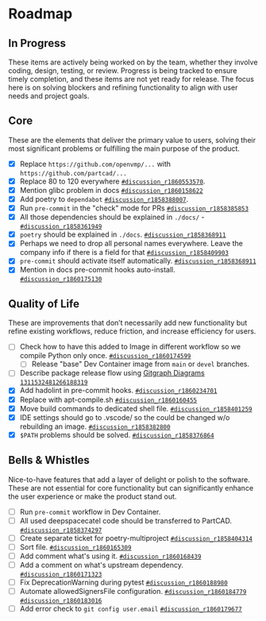 # Roadmap

## In Progress

These items are actively being worked on by the team, whether they involve coding, design, testing, or review. Progress
is being tracked to ensure timely completion, and these items are not yet ready for release. The focus here is on
solving blockers and refining functionality to align with user needs and project goals.

## Core

These are the elements that deliver the primary value to users, solving their most significant problems or fulfilling
the main purpose of the product.

-   [x] Replace `https://github.com/openvmp/...` with `https://github.com/partcad/...`
-   [x] Replace 80 to 120 everywhere
        [`#discussion_r1860553570`](https://github.com/partcad/partcad/pull/213#discussion_r1860553570).
-   [x] Mention glibc problem in docs
        [`#discussion_r1860158622`](https://github.com/partcad/partcad/pull/213#discussion_r1860158622)
-   [x] Add poetry to `dependabot`
        [`#discussion_r1858388007`](https://github.com/partcad/partcad/pull/213#discussion_r1858388007).
-   [x] Run `pre-commit` in the "check" mode for PRs
        [`#discussion_r1858385853`](https://github.com/partcad/partcad/pull/213#discussion_r1858385853)
-   [x] All those dependencies should be explained in `./docs/` -
        [`#discussion_r1858361949`](https://github.com/partcad/partcad/pull/213#discussion_r1858361949)
-   [x] `poetry` should be explained in `./docs`.
        [`#discussion_r1858368911`](https://github.com/partcad/partcad/pull/213#discussion_r1858368911)
-   [x] Perhaps we need to drop all personal names everywhere. Leave the company info if there is a field for that
        [`#discussion_r1858409903`](https://github.com/partcad/partcad/pull/213#discussion_r1858409903)
-   [x] `pre-commit` should activate itself automatically.
        [`#discussion_r1858368911`](https://github.com/partcad/partcad/pull/213#discussion_r1858368911)
-   [x] Mention in docs pre-commit hooks auto-install.
        [`#discussion_r1860175130`](https://github.com/partcad/partcad/pull/213#discussion_r1860175130)

## Quality of Life

These are improvements that don’t necessarily add new functionality but refine existing workflows, reduce friction, and
increase efficiency for users.

-   [ ] Check how to have this added to Image in different workflow so we compile Python only once.
        [`#discussion_r1860174599`](https://github.com/partcad/partcad/pull/213#discussion_r1860174599)
    -   [ ] Release "base" Dev Container image from `main` or `devel` branches.
-   [ ] Describe package release flow using [Gitgraph Diagrams](https://mermaid.js.org/syntax/gitgraph.html)
        [`1311532481266188319`](https://discord.com/channels/1308854595987968051/1308857684547600384/1311532481266188319)
-   [x] Add hadolint in pre-commit hooks.
        [`#discussion_r1860234701`](https://github.com/partcad/partcad/pull/213#discussion_r1860234701)
-   [x] Replace with apt-compile.sh
        [`#discussion_r1860160455`](https://github.com/partcad/partcad/pull/213#discussion_r1860160455)
-   [x] Move build commands to dedicated shell file.
        [`#discussion_r1858401259`](https://github.com/partcad/partcad/pull/213#discussion_r1858401259)
-   [x] IDE settings should go to .vscode/ so the could be changed w/o rebuilding an image.
        [`#discussion_r1858382800`](https://github.com/partcad/partcad/pull/213#discussion_r1858382800)
-   [x] `$PATH` problems should be solved.
        [`#discussion_r1858376864`](https://github.com/partcad/partcad/pull/213#discussion_r1858376864)

## Bells & Whistles

Nice-to-have features that add a layer of delight or polish to the software. These are not essential for core
functionality but can significantly enhance the user experience or make the product stand out.

-   [ ] Run `pre-commit` workflow in Dev Container.
-   [ ] All used deepspacecatel code should be transferred to PartCAD.
        [`#discussion_r1858374297`](https://github.com/partcad/partcad/pull/213#discussion_r1858374297)
-   [ ] Create separate ticket for poetry-multiproject
        [`#discussion_r1858404314`](https://github.com/partcad/partcad/pull/213#discussion_r1858404314)
-   [ ] Sort file. [`#discussion_r1860165309`](https://github.com/partcad/partcad/pull/213#discussion_r1860165309)
-   [ ] Add comment what's using it.
        [`#discussion_r1860168439`](https://github.com/partcad/partcad/pull/213#discussion_r1860168439)
-   [ ] Add a comment on what's upstream dependency.
        [`#discussion_r1860171323`](https://github.com/partcad/partcad/pull/213#discussion_r1860171323)
-   [ ] Fix DeprecationWarning during pytest
        [`#discussion_r1860188980`](https://github.com/partcad/partcad/pull/213#discussion_r1860188980)
-   [ ] Automate allowedSignersFile configuration.
        [`#discussion_r1860184779`](https://github.com/partcad/partcad/pull/213#discussion_r1860184779)
        [`#discussion_r1860183016`](https://github.com/partcad/partcad/pull/213#discussion_r1860183016)
-   [ ] Add error check to `git config user.email`
        [`#discussion_r1860179677`](https://github.com/partcad/partcad/pull/213#discussion_r1860179677)
